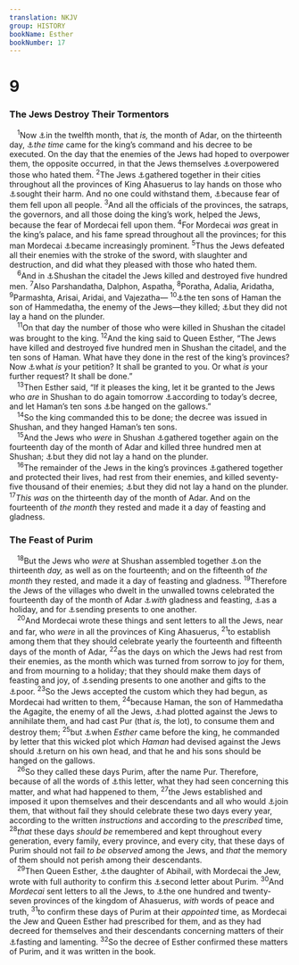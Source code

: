 ```yaml
---
translation: NKJV
group: HISTORY
bookName: Esther 
bookNumber: 17
---
```


<div class="title"><h1>9</h1><h3>The Jews Destroy Their Tormentors</h3></div>
<span class="verse et_9_1"> <sup>1</sup>Now <a data-toggle="tooltip" data-placement="bottom" title="Esth. 8:12">⚓</a>in the twelfth month, that <i>is,</i> the month of Adar, on the thirteenth day, <a data-toggle="tooltip" data-placement="bottom" title="Esth. 3:13">⚓</a><i>the</i> <i>time</i> came for the king’s command and his decree to be executed. On the day that the enemies of the Jews had hoped to overpower them, the opposite occurred, in that the Jews themselves <a data-toggle="tooltip" data-placement="bottom" title="2 Sam. 22:41">⚓</a>overpowered those who hated them. </span>
<span class="verse et_9_2"><sup>2</sup>The Jews <a data-toggle="tooltip" data-placement="bottom" title="Esth. 8:11; 9:15–18">⚓</a>gathered together in their cities throughout all the provinces of King Ahasuerus to lay hands on those who <a data-toggle="tooltip" data-placement="bottom" title="Ps. 71:13, 14">⚓</a>sought their harm. And no one could withstand them, <a data-toggle="tooltip" data-placement="bottom" title="Esth. 8:17">⚓</a>because fear of them fell upon all people. </span>
<span class="verse et_9_3"><sup>3</sup>And all the officials of the provinces, the satraps, the governors, and all those doing the king’s work, helped the Jews, because the fear of Mordecai fell upon them. </span>
<span class="verse et_9_4"><sup>4</sup>For Mordecai <i>was</i> great in the king’s palace, and his fame spread throughout all the provinces; for this man Mordecai <a data-toggle="tooltip" data-placement="bottom" title="2 Sam. 3:1; 1 Chr. 11:9; (Prov. 4:18)">⚓</a>became increasingly prominent. </span>
<span class="verse et_9_5"><sup>5</sup>Thus the Jews defeated all their enemies with the stroke of the sword, with slaughter and destruction, and did what they pleased with those who hated them.<br/></span>
<span class="verse et_9_6"> <sup>6</sup>And in <a data-toggle="tooltip" data-placement="bottom" title="Esth. 1:2; 3:15; 4:16">⚓</a>Shushan the citadel the Jews killed and destroyed five hundred men. </span>
<span class="verse et_9_7"><sup>7</sup>Also Parshandatha, Dalphon, Aspatha, </span>
<span class="verse et_9_8"><sup>8</sup>Poratha, Adalia, Aridatha, </span>
<span class="verse et_9_9"><sup>9</sup>Parmashta, Arisai, Aridai, and Vajezatha— </span>
<span class="verse et_9_10"><sup>10</sup><a data-toggle="tooltip" data-placement="bottom" title="Esth. 5:11; 9:7–10; Job 18:19; 27:13–15; Ps. 21:10">⚓</a>the ten sons of Haman the son of Hammedatha, the enemy of the Jews—they killed; <a data-toggle="tooltip" data-placement="bottom" title="Esth. 8:11">⚓</a>but they did not lay a hand on the plunder.<br/></span>
<span class="verse et_9_11"> <sup>11</sup>On that day the number of those who were killed in Shushan the citadel was brought to the king. </span>
<span class="verse et_9_12"><sup>12</sup>And the king said to Queen Esther, “The Jews have killed and destroyed five hundred men in Shushan the citadel, and the ten sons of Haman. What have they done in the rest of the king’s provinces? Now <a data-toggle="tooltip" data-placement="bottom" title="Esth. 5:6, 7:2">⚓</a>what <i>is</i> your petition? It shall be granted to you. Or what <i>is</i> your further request? It shall be done.”<br/></span>
<span class="verse et_9_13"> <sup>13</sup>Then Esther said, “If it pleases the king, let it be granted to the Jews who <i>are</i> in Shushan to do again tomorrow <a data-toggle="tooltip" data-placement="bottom" title="Esth. 8:11, 9:15">⚓</a>according to today’s decree, and let Haman’s ten sons <a data-toggle="tooltip" data-placement="bottom" title="2 Sam. 21:6, 9">⚓</a>be hanged on the gallows.”<br/></span>
<span class="verse et_9_14"> <sup>14</sup>So the king commanded this to be done; the decree was issued in Shushan, and they hanged Haman’s ten sons.<br/></span>
<span class="verse et_9_15"> <sup>15</sup>And the Jews who <i>were</i> in Shushan <a data-toggle="tooltip" data-placement="bottom" title="Esth. 8:11, 9:2">⚓</a>gathered together again on the fourteenth day of the month of Adar and killed three hundred men at Shushan; <a data-toggle="tooltip" data-placement="bottom" title="Esth. 9:10">⚓</a>but they did not lay a hand on the plunder.<br/></span>
<span class="verse et_9_16"> <sup>16</sup>The remainder of the Jews in the king’s provinces <a data-toggle="tooltip" data-placement="bottom" title="Esth. 9:2">⚓</a>gathered together and protected their lives, had rest from their enemies, and killed seventy-five thousand of their enemies; <a data-toggle="tooltip" data-placement="bottom" title="Esth. 8:11">⚓</a>but they did not lay a hand on the plunder. </span>
<span class="verse et_9_17"><sup>17</sup><i>This</i> <i>was</i> on the thirteenth day of the month of Adar. And on the fourteenth of <i>the</i> <i>month</i> they rested and made it a day of feasting and gladness.<br/></span>
<div class="title"><h3>The Feast of Purim</h3></div>
<span class="verse et_9_18"> <sup>18</sup>But the Jews who <i>were</i> at Shushan assembled together <a data-toggle="tooltip" data-placement="bottom" title="Esth. 9:11, 15">⚓</a>on the thirteenth <i>day,</i> as well as on the fourteenth; and on the fifteenth of <i>the</i> <i>month</i> they rested, and made it a day of feasting and gladness. </span>
<span class="verse et_9_19"><sup>19</sup>Therefore the Jews of the villages who dwelt in the unwalled towns celebrated the fourteenth day of the month of Adar <a data-toggle="tooltip" data-placement="bottom" title="Deut. 16:11, 14">⚓</a><i>with</i> gladness and feasting, <a data-toggle="tooltip" data-placement="bottom" title="Esth. 8:16, 17">⚓</a>as a holiday, and for <a data-toggle="tooltip" data-placement="bottom" title="Neh. 8:10, 12; Esth. 9:22">⚓</a>sending presents to one another.<br/></span>
<span class="verse et_9_20"> <sup>20</sup>And Mordecai wrote these things and sent letters to all the Jews, near and far, who <i>were</i> in all the provinces of King Ahasuerus, </span>
<span class="verse et_9_21"><sup>21</sup>to establish among them that they should celebrate yearly the fourteenth and fifteenth days of the month of Adar, </span>
<span class="verse et_9_22"><sup>22</sup>as the days on which the Jews had rest from their enemies, as the month which was turned from sorrow to joy for them, and from mourning to a holiday; that they should make them days of feasting and joy, of <a data-toggle="tooltip" data-placement="bottom" title="Neh. 8:10; Esth. 9:19">⚓</a>sending presents to one another and gifts to the <a data-toggle="tooltip" data-placement="bottom" title="(Deut. 15:7–11); Job 29:16">⚓</a>poor. </span>
<span class="verse et_9_23"><sup>23</sup>So the Jews accepted the custom which they had begun, as Mordecai had written to them, </span>
<span class="verse et_9_24"><sup>24</sup>because Haman, the son of Hammedatha the Agagite, the enemy of all the Jews, <a data-toggle="tooltip" data-placement="bottom" title="Esth. 3:6, 7, 9:26">⚓</a>had plotted against the Jews to annihilate them, and had cast Pur (that <i>is,</i> the lot), to consume them and destroy them; </span>
<span class="verse et_9_25"><sup>25</sup>but <a data-toggle="tooltip" data-placement="bottom" title="Esth. 7:4–10; 8:3; 9:13, 14">⚓</a>when <i>Esther</i> came before the king, he commanded by letter that this wicked plot which <i>Haman</i> had devised against the Jews should <a data-toggle="tooltip" data-placement="bottom" title="Esth. 7:10">⚓</a>return on his own head, and that he and his sons should be hanged on the gallows.<br/></span>
<span class="verse et_9_26"> <sup>26</sup>So they called these days Purim, after the name Pur. Therefore, because of all the words of <a data-toggle="tooltip" data-placement="bottom" title="Esth. 9:20">⚓</a>this letter, what they had seen concerning this matter, and what had happened to them, </span>
<span class="verse et_9_27"><sup>27</sup>the Jews established and imposed it upon themselves and their descendants and all who would <a data-toggle="tooltip" data-placement="bottom" title="Esth. 8:17; (Is. 56:3, 6); Zech. 2:11">⚓</a>join them, that without fail they should celebrate these two days every year, according to the written <i>instructions</i> and according to the <i>prescribed</i> time, </span>
<span class="verse et_9_28"><sup>28</sup><i>that</i> these days <i>should</i> <i>be</i> remembered and kept throughout every generation, every family, every province, and every city, that these days of Purim should not fail <i>to</i> <i>be</i> <i>observed</i> among the Jews, and <i>that</i> the memory of them should not perish among their descendants.<br/></span>
<span class="verse et_9_29"> <sup>29</sup>Then Queen Esther, <a data-toggle="tooltip" data-placement="bottom" title="Esth. 2:15">⚓</a>the daughter of Abihail, with Mordecai the Jew, wrote with full authority to confirm this <a data-toggle="tooltip" data-placement="bottom" title="Esth. 8:10; 9, 21">⚓</a>second letter about Purim. </span>
<span class="verse et_9_30"><sup>30</sup>And <i>Mordecai</i> sent letters to all the Jews, to <a data-toggle="tooltip" data-placement="bottom" title="Esth. 1:1">⚓</a>the one hundred and twenty-seven provinces of the kingdom of Ahasuerus, <i>with</i> words of peace and truth, </span>
<span class="verse et_9_31"><sup>31</sup>to confirm these days of Purim at their <i>appointed</i> time, as Mordecai the Jew and Queen Esther had prescribed for them, and as they had decreed for themselves and their descendants concerning matters of their <a data-toggle="tooltip" data-placement="bottom" title="Esth. 4:3, 16">⚓</a>fasting and lamenting. </span>
<span class="verse et_9_32"><sup>32</sup>So the decree of Esther confirmed these matters of Purim, and it was written in the book.<br/></span>
